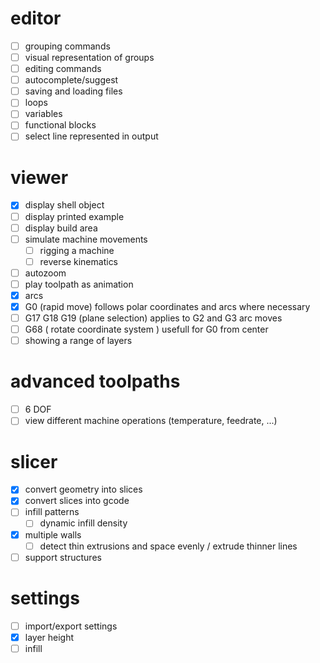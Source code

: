 # editor
- [ ] grouping commands
- [ ] visual representation of groups
- [ ] editing commands
- [ ] autocomplete/suggest
- [ ] saving and loading files
- [ ] loops
- [ ] variables
- [ ] functional blocks
- [ ] select line represented in output

# viewer
- [x] display shell object
- [ ] display printed example
- [ ] display build area
- [ ] simulate machine movements
	- [ ] rigging a machine
 	- [ ] reverse kinematics
- [ ] autozoom
- [ ] play toolpath as animation
- [x] arcs
- [x] G0 (rapid move) follows polar coordinates and arcs where necessary
- [ ] G17 G18 G19 (plane selection) applies to G2 and G3 arc moves
- [ ] G68 ( rotate coordinate system ) usefull for G0 from center
- [ ] showing a range of layers

# advanced toolpaths
- [ ] 6 DOF
- [ ] view different machine operations (temperature, feedrate, ...)

# slicer
- [x] convert geometry into slices
- [x] convert slices into gcode
- [ ] infill patterns
  - [ ] dynamic infill density
- [x] multiple walls
  - [ ] detect thin extrusions and space evenly / extrude thinner lines
- [ ] support structures

# settings
- [ ] import/export settings 
- [x] layer height
- [ ] infill
